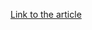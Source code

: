 [Link to the article](https://www.resecurity.com/blog/article/cybercriminals-attack-banking-customers-in-eu-with-v3b-phishing-kit)
